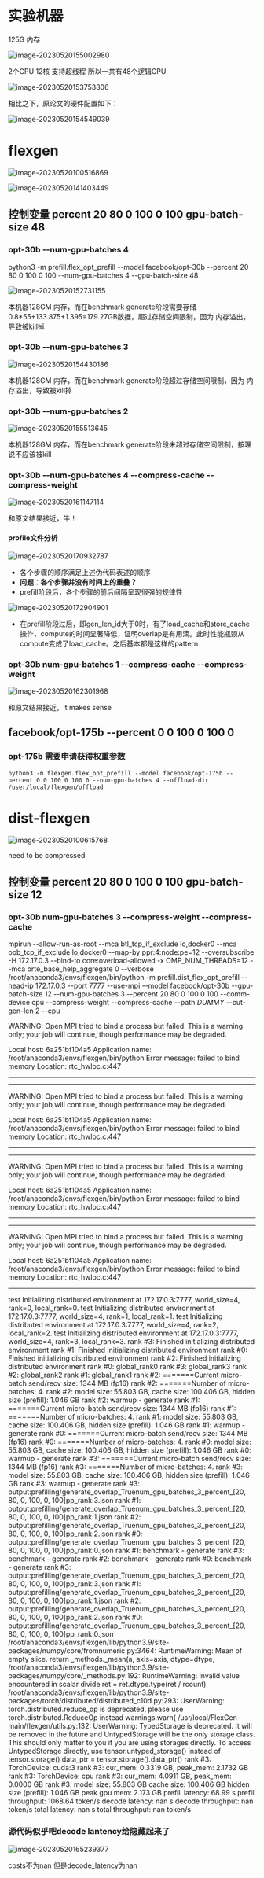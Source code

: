 # 实验机器

125G 内存

![image-20230520155002980](分析报告.assets/image-20230520155002980.png)

2个CPU    12核     支持超线程    所以一共有48个逻辑CPU

![image-20230520153753806](分析报告.assets/image-20230520153753806.png)

相比之下，原论文的硬件配置如下：

![image-20230520154549039](分析报告.assets/image-20230520154549039.png)

# flexgen

![image-20230520100516869](分析报告.assets/image-20230520100516869.png)

![image-20230520141403449](分析报告.assets/image-20230520141403449.png)

## 控制变量 percent 20 80 0 100 0 100  gpu-batch-size 48

### opt-30b  --num-gpu-batches 4 

python3 -m prefill.flex_opt_prefill --model facebook/opt-30b --percent 20 80 0 100 0 100 --num-gpu-batches 4 --gpu-batch-size 48

![image-20230520152731155](分析报告.assets/image-20230520152731155.png)

本机器128GM 内存，而在benchmark generate阶段需要存储 0.8*55+133.875+1.395=179.27GB数据，超过存储空间限制，因为 内存溢出，导致被kill掉

### opt-30b --num-gpu-batches 3

![image-20230520154430186](分析报告.assets/image-20230520154430186.png)

本机器128GM 内存，而在benchmark generate阶段超过存储空间限制，因为 内存溢出，导致被kill掉

### opt-30b --num-gpu-batches 2

![image-20230520155513645](分析报告.assets/image-20230520155513645.png)

本机器128GM 内存，而在benchmark generate阶段未超过存储空间限制，按理说不应该被kill

### opt-30b  --num-gpu-batches 4 --compress-cache --compress-weight

![image-20230520161147114](分析报告.assets/image-20230520161147114.png)

和原文结果接近，牛！

#### profile文件分析

![image-20230520170932787](分析报告.assets/image-20230520170932787.png)

- 各个步骤的顺序满足上述伪代码表述的顺序
- **问题：各个步骤并没有时间上的重叠？**
- prefill阶段后，各个步骤的前后间隔呈现很强的规律性

![image-20230520172904901](分析报告.assets/image-20230520172904901.png)

- 在prefill阶段过后，即gen_len_id大于0时，有了load_cache和store_cache操作，compute的时间显著降低，证明overlap是有用滴。此时性能瓶颈从compute变成了load_cache。之后基本都是这样的pattern



### opt-30b num-gpu-batches 1 --compress-cache --compress-weight

![image-20230520162301968](分析报告.assets/image-20230520162301968.png)

和原文结果接近，it makes sense





## facebook/opt-175b --percent 0 0 100 0 100 0

### opt-175b 需要申请获得权重参数



```
python3 -m flexgen.flex_opt_prefill --model facebook/opt-175b --percent 0 0 100 0 100 0 --num-gpu-batches 4 --offload-dir /user/local/flexgen/offload
```



# dist-flexgen

![image-20230520100615768](分析报告.assets/image-20230520100615768.png)

need to be compressed

## 控制变量 percent 20 80 0 100 0 100 gpu-batch-size 12

### opt-30b num-gpu-batches 3  --compress-weight --compress-cache

mpirun --allow-run-as-root --mca btl_tcp_if_exclude lo,docker0 --mca oob_tcp_if_exclude lo,docker0 --map-by ppr:4:node:pe=12 --oversubscribe -H 172.17.0.3 --bind-to core:overload-allowed -x OMP_NUM_THREADS=12 --mca orte_base_help_aggregate 0 --verbose /root/anaconda3/envs/flexgen/bin/python -m prefill.dist_flex_opt_prefill --head-ip 172.17.0.3 --port 7777 --use-mpi --model facebook/opt-30b --gpu-batch-size 12 --num-gpu-batches 3 --percent 20 80 0 100 0 100 --comm-device cpu --compress-weight --compress-cache --path _DUMMY_ --cut-gen-len 2 --cpu



WARNING: Open MPI tried to bind a process but failed.  This is a
warning only; your job will continue, though performance may
be degraded.

  Local host:        6a251bf104a5
  Application name:  /root/anaconda3/envs/flexgen/bin/python
  Error message:     failed to bind memory
  Location:          rtc_hwloc.c:447

--------------------------------------------------------------------------
--------------------------------------------------------------------------
WARNING: Open MPI tried to bind a process but failed.  This is a
warning only; your job will continue, though performance may
be degraded.

  Local host:        6a251bf104a5
  Application name:  /root/anaconda3/envs/flexgen/bin/python
  Error message:     failed to bind memory
  Location:          rtc_hwloc.c:447

--------------------------------------------------------------------------
--------------------------------------------------------------------------
WARNING: Open MPI tried to bind a process but failed.  This is a
warning only; your job will continue, though performance may
be degraded.

  Local host:        6a251bf104a5
  Application name:  /root/anaconda3/envs/flexgen/bin/python
  Error message:     failed to bind memory
  Location:          rtc_hwloc.c:447

--------------------------------------------------------------------------
--------------------------------------------------------------------------
WARNING: Open MPI tried to bind a process but failed.  This is a
warning only; your job will continue, though performance may
be degraded.

  Local host:        6a251bf104a5
  Application name:  /root/anaconda3/envs/flexgen/bin/python
  Error message:     failed to bind memory
  Location:          rtc_hwloc.c:447

--------------------------------------------------------------------------
test
Initializing distributed environment at 172.17.0.3:7777, world_size=4, rank=0, local_rank=0.
test
Initializing distributed environment at 172.17.0.3:7777, world_size=4, rank=1, local_rank=1.
test
Initializing distributed environment at 172.17.0.3:7777, world_size=4, rank=2, local_rank=2.
test
Initializing distributed environment at 172.17.0.3:7777, world_size=4, rank=3, local_rank=3.
rank #3: Finished initializing distributed environment
rank #1: Finished initializing distributed environment
rank #0: Finished initializing distributed environment
rank #2: Finished initializing distributed environment
rank #0: global_rank0
rank #3: global_rank3
rank #2: global_rank2
rank #1: global_rank1
rank #2: =======Current micro-batch send/recv size: 1344 MB (fp16)
rank #2: =======Number of micro-batches: 4.
rank #2: model size: 55.803 GB, cache size: 100.406 GB, hidden size (prefill): 1.046 GB
rank #2: warmup - generate
rank #1: =======Current micro-batch send/recv size: 1344 MB (fp16)
rank #1: =======Number of micro-batches: 4.
rank #1: model size: 55.803 GB, cache size: 100.406 GB, hidden size (prefill): 1.046 GB
rank #1: warmup - generate
rank #0: =======Current micro-batch send/recv size: 1344 MB (fp16)
rank #0: =======Number of micro-batches: 4.
rank #0: model size: 55.803 GB, cache size: 100.406 GB, hidden size (prefill): 1.046 GB
rank #0: warmup - generate
rank #3: =======Current micro-batch send/recv size: 1344 MB (fp16)
rank #3: =======Number of micro-batches: 4.
rank #3: model size: 55.803 GB, cache size: 100.406 GB, hidden size (prefill): 1.046 GB
rank #3: warmup - generate
rank #3: output:prefilling/generate_overlap_Truenum_gpu_batches_3_percent_[20, 80, 0, 100, 0, 100]pp_rank:3.json
rank #1: output:prefilling/generate_overlap_Truenum_gpu_batches_3_percent_[20, 80, 0, 100, 0, 100]pp_rank:1.json
rank #2: output:prefilling/generate_overlap_Truenum_gpu_batches_3_percent_[20, 80, 0, 100, 0, 100]pp_rank:2.json
rank #0: output:prefilling/generate_overlap_Truenum_gpu_batches_3_percent_[20, 80, 0, 100, 0, 100]pp_rank:0.json
rank #1: benchmark - generate
rank #3: benchmark - generate
rank #2: benchmark - generate
rank #0: benchmark - generate
rank #3: output:prefilling/generate_overlap_Truenum_gpu_batches_3_percent_[20, 80, 0, 100, 0, 100]pp_rank:3.json
rank #1: output:prefilling/generate_overlap_Truenum_gpu_batches_3_percent_[20, 80, 0, 100, 0, 100]pp_rank:1.json
rank #2: output:prefilling/generate_overlap_Truenum_gpu_batches_3_percent_[20, 80, 0, 100, 0, 100]pp_rank:2.json
rank #0: output:prefilling/generate_overlap_Truenum_gpu_batches_3_percent_[20, 80, 0, 100, 0, 100]pp_rank:0.json
/root/anaconda3/envs/flexgen/lib/python3.9/site-packages/numpy/core/fromnumeric.py:3464: RuntimeWarning: Mean of empty slice.
  return _methods._mean(a, axis=axis, dtype=dtype,
/root/anaconda3/envs/flexgen/lib/python3.9/site-packages/numpy/core/_methods.py:192: RuntimeWarning: invalid value encountered in scalar divide
  ret = ret.dtype.type(ret / rcount)
/root/anaconda3/envs/flexgen/lib/python3.9/site-packages/torch/distributed/distributed_c10d.py:293: UserWarning: torch.distributed.reduce_op is deprecated, please use torch.distributed.ReduceOp instead
  warnings.warn(
/usr/local/FlexGen-main/flexgen/utils.py:132: UserWarning: TypedStorage is deprecated. It will be removed in the future and UntypedStorage will be the only storage class. This should only matter to you if you are using storages directly.  To access UntypedStorage directly, use tensor.untyped_storage() instead of tensor.storage()
  data_ptr = tensor.storage().data_ptr()
rank #3: TorchDevice: cuda:3
rank #3:   cur_mem: 0.3319 GB,  peak_mem: 2.1732 GB
rank #3: TorchDevice: cpu
rank #3:   cur_mem: 4.0911 GB,  peak_mem: 0.0000 GB
rank #3: model size: 55.803 GB	cache size: 100.406 GB	hidden size (prefill): 1.046 GB
peak gpu mem: 2.173 GB
prefill latency: 68.99 s	prefill throughput: 1068.64 token/s
decode latency: nan s	decode throughput: nan token/s
total latency: nan s	total throughput: nan token/s

### 源代码似乎吧decode lantency给隐藏起来了

![image-20230520165239377](分析报告.assets/image-20230520165239377.png)

costs不为nan 但是decode_latency为nan